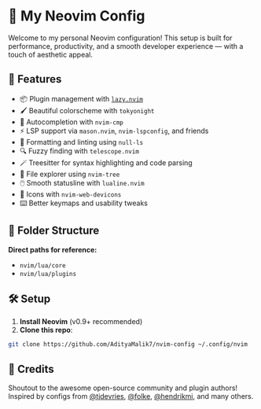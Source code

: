 # 🧠 My Neovim Config

Welcome to my personal Neovim configuration! This setup is built for performance, productivity, and a smooth developer experience — with a touch of aesthetic appeal.

## 🚀 Features

- 📦 Plugin management with [`lazy.nvim`](https://github.com/folke/lazy.nvim)
- 🖌️ Beautiful colorscheme with `tokyonight`
- 🧠 Autocompletion with `nvim-cmp`
- ⚡ LSP support via `mason.nvim`, `nvim-lspconfig`, and friends
- 🧹 Formatting and linting using `null-ls`
- 🔍 Fuzzy finding with `telescope.nvim`
- 🪄 Treesitter for syntax highlighting and code parsing
- 📁 File explorer using `nvim-tree`
- 🖱️ Smooth statusline with `lualine.nvim`
- 🎨 Icons with `nvim-web-devicons`
- ⌨️ Better keymaps and usability tweaks

## 📁 Folder Structure

**Direct paths for reference:**

- `nvim/lua/core`
- `nvim/lua/plugins`


## 🛠️ Setup

1. **Install Neovim** (v0.9+ recommended)
2. **Clone this repo**:

```bash
git clone https://github.com/AdityaMalik7/nvim-config ~/.config/nvim

```

## 🙌 Credits

Shoutout to the awesome open-source community and plugin authors!  
Inspired by configs from [@tjdevries](https://github.com/tjdevries), [@folke](https://github.com/folke), [@hendrikmi](https://github.com/hendrikmi), and many others.





